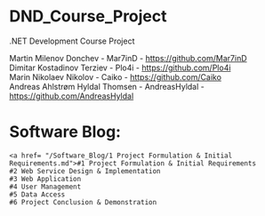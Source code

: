 # DND_Course_Project
.NET Development Course Project

Martin Milenov Donchev - Mar7inD - https://github.com/Mar7inD <br/>
Dimitar Kostadinov Terziev - Plo4i - https://github.com/Plo4i <br/>
Marin Nikolaev Nikolov - Caiko - https://github.com/Caiko <br/>
Andreas Ahlstrøm Hyldal Thomsen - AndreasHyldal - https://github.com/AndreasHyldal


# Software Blog:
    <a href= "/Software_Blog/1 Project Formulation & Initial Requirements.md">#1 Project Formulation & Initial Requirements
    #2 Web Service Design & Implementation
    #3 Web Application
    #4 User Management
    #5 Data Access
    #6 Project Conclusion & Demonstration